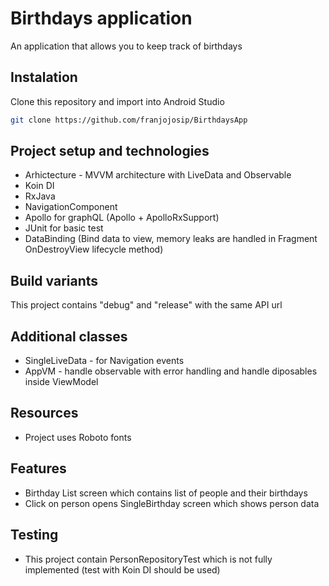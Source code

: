 # Birthdays application
An application that allows you to keep track of birthdays

## Instalation
Clone this repository and import into Android Studio
```bash
git clone https://github.com/franjojosip/BirthdaysApp
```

## Project setup and technologies
- Arhictecture - MVVM architecture with LiveData and Observable
- Koin DI
- RxJava
- NavigationComponent
- Apollo for graphQL (Apollo + ApolloRxSupport)
- JUnit for basic test
- DataBinding (Bind data to view, memory leaks are handled in Fragment OnDestroyView lifecycle method)

## Build variants
This project contains "debug" and "release" with the same API url

## Additional classes
- SingleLiveData - for Navigation events
- AppVM - handle observable with error handling and handle diposables inside ViewModel

## Resources
- Project uses Roboto fonts


## Features
- Birthday List screen which contains list of people and their birthdays
- Click on person opens SingleBirthday screen which shows person data

## Testing
- This project contain PersonRepositoryTest which is not fully implemented (test with Koin DI should be used)


